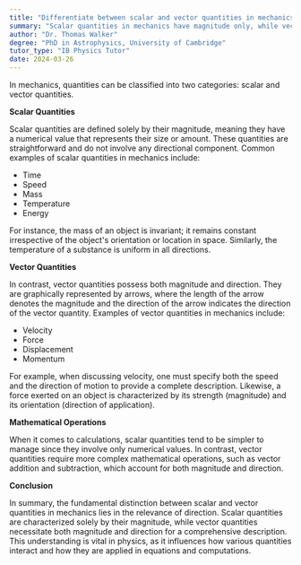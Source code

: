```yaml
---
title: "Differentiate between scalar and vector quantities in mechanics"
summary: "Scalar quantities in mechanics have magnitude only, while vector quantities have both magnitude and direction."
author: "Dr. Thomas Walker"
degree: "PhD in Astrophysics, University of Cambridge"
tutor_type: "IB Physics Tutor"
date: 2024-03-26
---
```


In mechanics, quantities can be classified into two categories: scalar and vector quantities. 

**Scalar Quantities**

Scalar quantities are defined solely by their magnitude, meaning they have a numerical value that represents their size or amount. These quantities are straightforward and do not involve any directional component. Common examples of scalar quantities in mechanics include:

- Time
- Speed
- Mass
- Temperature
- Energy

For instance, the mass of an object is invariant; it remains constant irrespective of the object's orientation or location in space. Similarly, the temperature of a substance is uniform in all directions.

**Vector Quantities**

In contrast, vector quantities possess both magnitude and direction. They are graphically represented by arrows, where the length of the arrow denotes the magnitude and the direction of the arrow indicates the direction of the vector quantity. Examples of vector quantities in mechanics include:

- Velocity
- Force
- Displacement
- Momentum

For example, when discussing velocity, one must specify both the speed and the direction of motion to provide a complete description. Likewise, a force exerted on an object is characterized by its strength (magnitude) and its orientation (direction of application).

**Mathematical Operations**

When it comes to calculations, scalar quantities tend to be simpler to manage since they involve only numerical values. In contrast, vector quantities require more complex mathematical operations, such as vector addition and subtraction, which account for both magnitude and direction.

**Conclusion**

In summary, the fundamental distinction between scalar and vector quantities in mechanics lies in the relevance of direction. Scalar quantities are characterized solely by their magnitude, while vector quantities necessitate both magnitude and direction for a comprehensive description. This understanding is vital in physics, as it influences how various quantities interact and how they are applied in equations and computations.
    